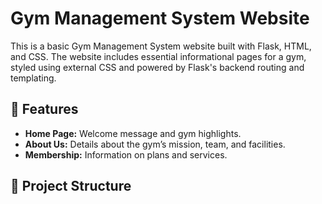 # Gym Management System Website

This is a basic Gym Management System website built with Flask, HTML, and CSS. The website includes essential informational pages for a gym, styled using external CSS and powered by Flask's backend routing and templating.

## 🔧 Features

- **Home Page:** Welcome message and gym highlights.
- **About Us:** Details about the gym’s mission, team, and facilities.
- **Membership:** Information on plans and services.

## 📁 Project Structure
